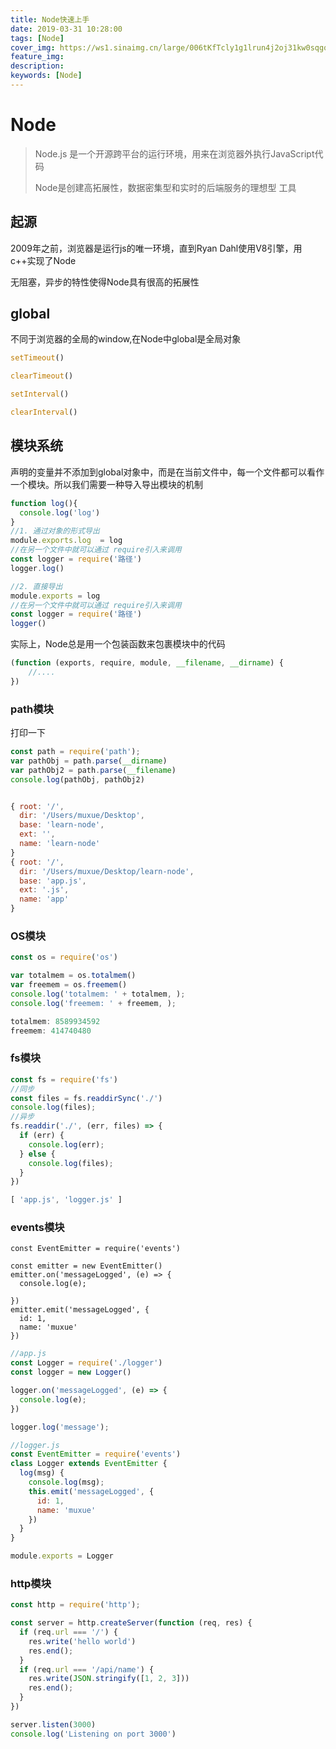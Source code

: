 ```yaml
---
title: Node快速上手
date: 2019-03-31 10:28:00
tags: [Node]
cover_img: https://ws1.sinaimg.cn/large/006tKfTcly1g1lrun4j2oj31kw0sqgqf.jpg
feature_img:
description:
keywords: [Node]
---
```


# Node

> Node.js 是一个开源跨平台的运行环境，用来在浏览器外执行JavaScript代码
>
> Node是创建高拓展性，数据密集型和实时的后端服务的理想型 工具

##  起源 

2009年之前，浏览器是运行js的唯一环境，直到Ryan Dahl使用V8引擎，用c++实现了Node

无阻塞，异步的特性使得Node具有很高的拓展性

## global

不同于浏览器的全局的window,在Node中global是全局对象

```javascript
setTimeout()

clearTimeout()

setInterval()

clearInterval()
```

## 模块系统

声明的变量并不添加到global对象中，而是在当前文件中，每一个文件都可以看作一个模块。所以我们需要一种导入导出模块的机制


```javascript
function log(){
  console.log('log')
}
//1. 通过对象的形式导出
module.exports.log  = log 
//在另一个文件中就可以通过 require引入来调用
const logger = require('路径')
logger.log()

//2. 直接导出
module.exports = log 
//在另一个文件中就可以通过 require引入来调用
const logger = require('路径')
logger()
```
实际上，Node总是用一个包装函数来包裹模块中的代码
```javascript
(function (exports, require, module, __filename, __dirname) {
	//....
})
```

### path模块

打印一下

```javascript
const path = require('path');
var pathObj = path.parse(__dirname)
var pathObj2 = path.parse(__filename)
console.log(pathObj, pathObj2)


{ root: '/',
  dir: '/Users/muxue/Desktop',
  base: 'learn-node',
  ext: '',
  name: 'learn-node' 
} 
{ root: '/',
  dir: '/Users/muxue/Desktop/learn-node',
  base: 'app.js',
  ext: '.js',
  name: 'app' 
}
```

### OS模块

```javascript
const os = require('os')

var totalmem = os.totalmem()
var freemem = os.freemem()
console.log('totalmem: ' + totalmem, );
console.log('freemem: ' + freemem, );

totalmem: 8589934592
freemem: 414740480
```

### fs模块

```javascript
const fs = require('fs')
//同步
const files = fs.readdirSync('./')
console.log(files);
//异步
fs.readdir('./', (err, files) => {
  if (err) {
    console.log(err);
  } else {
    console.log(files);
  }
})

[ 'app.js', 'logger.js' ]
```

### events模块

```javacript
const EventEmitter = require('events')

const emitter = new EventEmitter()
emitter.on('messageLogged', (e) => {
  console.log(e);

})
emitter.emit('messageLogged', {
  id: 1,
  name: 'muxue'
})
```

```javascript
//app.js
const Logger = require('./logger')
const logger = new Logger()

logger.on('messageLogged', (e) => {
  console.log(e);
})

logger.log('message');

//logger.js
const EventEmitter = require('events')
class Logger extends EventEmitter {
  log(msg) {
    console.log(msg);
    this.emit('messageLogged', {
      id: 1,
      name: 'muxue'
    })
  }
}

module.exports = Logger
```



### http模块

```javascript
const http = require('http');

const server = http.createServer(function (req, res) {
  if (req.url === '/') {
    res.write('hello world')
    res.end();
  }
  if (req.url === '/api/name') {
    res.write(JSON.stringify([1, 2, 3]))
    res.end();
  }
})

server.listen(3000)
console.log('Listening on port 3000')
```











